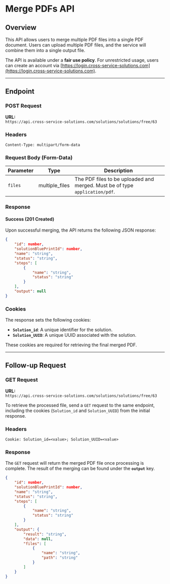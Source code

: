 # Merge PDFs API

## Overview

This API allows users to merge multiple PDF files into a single PDF document. Users can upload multiple PDF files, and the service will combine them into a single output file.

The API is available under a **fair use policy**. For unrestricted usage, users can create an account via [https://login.cross-service-solutions.com](https://login.cross-service-solutions.com).

---

## Endpoint

### POST Request

**URL:**  
`https://api.cross-service-solutions.com/solutions/solutions/free/63`

### Headers

```http
Content-Type: multipart/form-data
```

### Request Body (Form-Data)

| Parameter  | Type            | Description                                              |
|-----------|----------------|----------------------------------------------------------|
| `files`   | multiple_files  | The PDF files to be uploaded and merged. Must be of type `application/pdf`. |

### Response

#### Success (201 Created)

Upon successful merging, the API returns the following JSON response:

```json
{
    "id": number,
    "solutionBluePrintId": number,
    "name": "string",
    "status": "string",
    "steps": [
        {
            "name": "string",
            "status": "string"
        }
    ],
    "output": null
}
```

### Cookies

The response sets the following cookies:

- **`Solution_id`**: A unique identifier for the solution.
- **`Solution_UUID`**: A unique UUID associated with the solution.

These cookies are required for retrieving the final merged PDF.

---

## Follow-up Request

### GET Request

**URL:**  
`https://api.cross-service-solutions.com/solutions/solutions/free/63`

To retrieve the processed file, send a `GET` request to the same endpoint, including the cookies (`Solution_id` and `Solution_UUID`) from the initial response.

### Headers

```http
Cookie: Solution_id=<value>; Solution_UUID=<value>
```

### Response

The `GET` request will return the merged PDF file once processing is complete. The result of the merging can be found under the **`output`** key.

```json
{
    "id": number,
    "solutionBluePrintId": number,
    "name": "string",
    "status": "string",
    "steps": [
        {
            "name": "string",
            "status": "string"
        }
    ],
    "output": {
        "result": "string",
        "data": null,
        "files": [
            {
                "name": "string",
                "path": "string"
            }
        ]
    }
}
```
